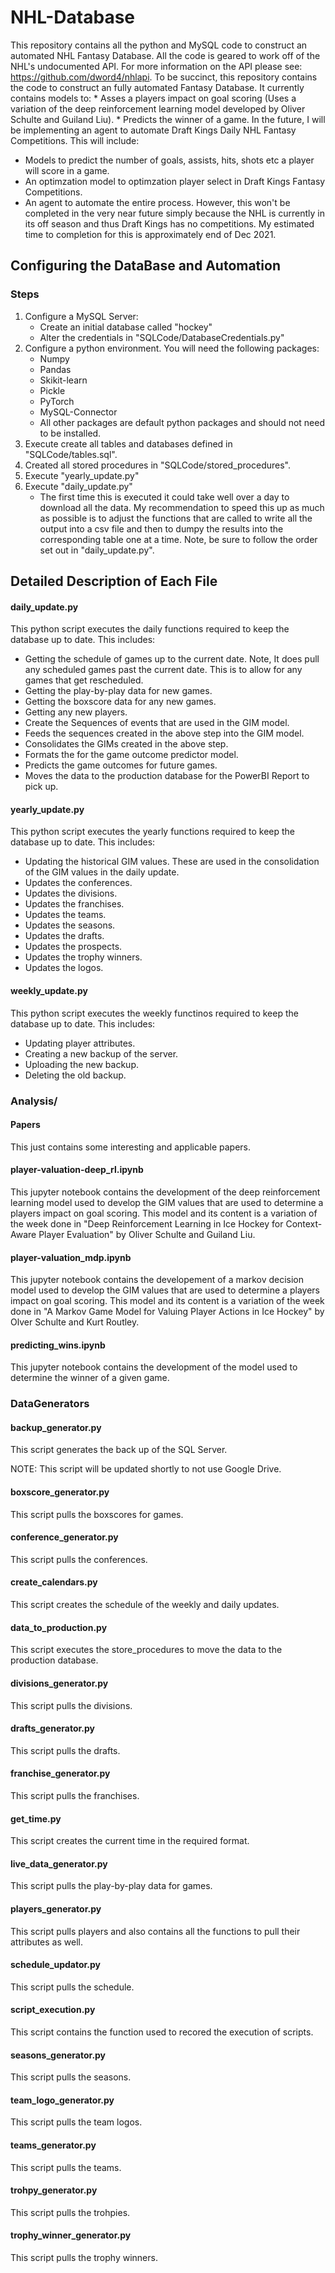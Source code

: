 # NHL-Database

This repository contains all the python and MySQL code to construct an automated NHL Fantasy Database.  All the code is geared to work off of the NHL's undocumented API.  For more information on the API please see: https://github.com/dword4/nhlapi.  To be succinct, this repository contains the code to construct an fully automated Fantasy Database.  It currently contains models to:
    * Asses a players impact on goal scoring (Uses a variation of the deep reinforcement learning model developed by Oliver Schulte and Guiland Liu).
    * Predicts the winner of a game.
In the future, I will be implementing an agent to automate Draft Kings Daily NHL Fantasy Competitions.  This will include:
  * Models to predict the number of goals, assists, hits, shots etc a player will score in a game.
  * An optimzation model to optimzation player select in Draft Kings Fantasy Competitions.
  * An agent to automate the entire process.
However, this won't be completed in the very near future simply because the NHL is currently in its off season and thus Draft Kings has no competitions. My estimated time to completion for this is approximately end of Dec 2021.

## Configuring the DataBase and Automation

### Steps

1. Configure a MySQL Server:
   * Create an initial database called "hockey"
   * Alter the credentials in "SQLCode/DatabaseCredentials.py"
2. Configure a python environment.  You will need the following packages:
   * Numpy
   * Pandas
   * Skikit-learn
   * Pickle
   * PyTorch
   * MySQL-Connector
   * All other packages are default python packages and should not need to be installed.
4. Execute create all tables and databases defined in "SQLCode/tables.sql".
5. Created all stored procedures in "SQLCode/stored_procedures".
6. Execute "yearly_update.py"
7. Execute "daily_update.py"  
   * The first time this is executed it could take well over a day to download all the data.  My recommendation to speed this up as much as possible is to adjust the functions that are called to write all the output into a csv file and then to dumpy the results into the corresponding table one at a time.  Note, be sure to follow the order set out in "daily_update.py".
## Detailed Description of Each File

#### daily_update.py
This python script executes the daily functions required to keep the database up to date.  This includes:
  * Getting the schedule of games up to the current date.  Note, It does pull any scheduled games past the current date.  This is to allow for any games that get rescheduled.
  * Getting the play-by-play data for new games.
  * Getting the boxscore data for any new games.
  * Getting any new players.
  * Create the Sequences of events that are used in the GIM model.
  * Feeds the sequences created in the above step into the GIM model.
  * Consolidates the GIMs created in the above step.
  * Formats the for the game outcome predictor model.
  * Predicts the game outcomes for future games.
  * Moves the data to the production database for the PowerBI Report to pick up.

#### yearly_update.py
This python script executes the yearly functions required to keep the database up to date.  This includes:
  * Updating the historical GIM values.  These are used in the consolidation of the GIM values in the daily update.
  * Updates the conferences.
  * Updates the divisions.
  * Updates the franchises.
  * Updates the teams.
  * Updates the seasons.
  * Updates the drafts.
  * Updates the prospects.
  * Updates the trophy winners.
  * Updates the logos.

#### weekly_update.py
This python script executes the weekly functinos required to keep the database up to date.  This includes:
  * Updating player attributes.
  * Creating a new backup of the server.
  * Uploading the new backup.
  * Deleting the old backup.

### Analysis/
#### Papers
This just contains some interesting and applicable papers.

#### player-valuation-deep_rl.ipynb

This jupyter notebook contains the development of the deep reinforcement learning model used to develop the GIM values that are used to determine a players impact on goal scoring.  This model and its content is a variation of the week done in "Deep Reinforcement Learning in Ice Hockey for Context-Aware Player Evaluation" by Oliver Schulte and Guiland Liu.

####  player-valuation_mdp.ipynb

This jupyter notebook contains the developement of a markov decision model used to develop the GIM values that are used to determine a players impact on goal scoring.  This model and its content is a variation of the week done in "A Markov Game Model for Valuing Player Actions in Ice Hockey" by Olver Schulte and Kurt Routley.

#### predicting_wins.ipynb

This jupyter notebook contains the development of the model used to determine the winner of a given game.

### DataGenerators

#### backup_generator.py
This script generates the back up of the SQL Server.  

NOTE: This script will be updated shortly to not use Google Drive.

#### boxscore_generator.py

This script pulls the boxscores for games.

#### conference_generator.py

This script pulls the conferences.

#### create_calendars.py

This script creates the schedule of the weekly and daily updates.

#### data_to_production.py

This script executes the store_procedures to move the data to the production database.

#### divisions_generator.py

This script pulls the divisions.

#### drafts_generator.py

This script pulls the drafts.

#### franchise_generator.py

This script pulls the franchises.

#### get_time.py

This script creates the current time in the required format.

#### live_data_generator.py

This script pulls the play-by-play data for games.

#### players_generator.py

This script pulls players and also contains all the functions to pull their attributes as well.

#### schedule_updator.py

This script pulls the schedule.

#### script_execution.py

This script contains the function used to recored the execution of scripts.

#### seasons_generator.py

This script pulls the seasons.

#### team_logo_generator.py

This script pulls the team logos.

#### teams_generator.py

This script pulls the teams.

#### trohpy_generator.py

This script pulls the trohpies.

#### trophy_winner_generator.py

This script pulls the trophy winners.
